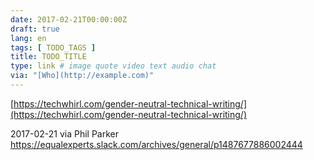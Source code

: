```yaml
---
date: 2017-02-21T00:00:00Z
draft: true
lang: en
tags: [ TODO_TAGS ]
title: TODO_TITLE
type: link # image quote video text audio chat
via: "[Who](http://example.com)"
---
```



[https://techwhirl.com/gender-neutral-technical-writing/](https://techwhirl.com/gender-neutral-technical-writing/)

2017-02-21 via Phil Parker
https://equalexperts.slack.com/archives/general/p1487677886002444
